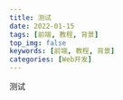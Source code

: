 ```yaml
---
title: 测试
date: 2022-01-15
tags: [前端, 教程, 背景]
top_img: false
keywords: [前端, 教程, 背景]
categories: [Web开发]
---
```


测试

